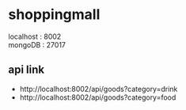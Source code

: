 # shoppingmall

localhost : 8002 <br>
mongoDB : 27017

## api link<br>
- http://localhost:8002/api/goods?category=drink<br>
- http://localhost:8002/api/goods?category=food
